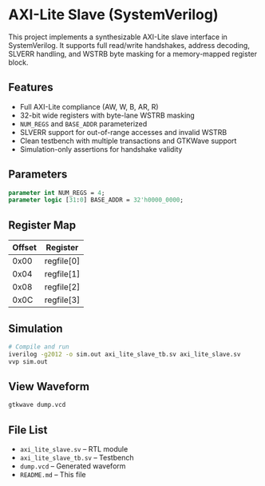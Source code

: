 # AXI-Lite Slave (SystemVerilog)

This project implements a synthesizable AXI-Lite slave interface in SystemVerilog. It supports full read/write handshakes, address decoding, SLVERR handling, and WSTRB byte masking for a memory-mapped register block.

## Features

- Full AXI-Lite compliance (AW, W, B, AR, R)
- 32-bit wide registers with byte-lane WSTRB masking
- `NUM_REGS` and `BASE_ADDR` parameterized
- SLVERR support for out-of-range accesses and invalid WSTRB
- Clean testbench with multiple transactions and GTKWave support
- Simulation-only assertions for handshake validity

## Parameters

```systemverilog
parameter int NUM_REGS = 4;
parameter logic [31:0] BASE_ADDR = 32'h0000_0000;
```

## Register Map

| Offset | Register      |
|--------|---------------|
| 0x00   | regfile[0]    |
| 0x04   | regfile[1]    |
| 0x08   | regfile[2]    |
| 0x0C   | regfile[3]    |

## Simulation

```bash
# Compile and run
iverilog -g2012 -o sim.out axi_lite_slave_tb.sv axi_lite_slave.sv
vvp sim.out
```

## View Waveform

```bash
gtkwave dump.vcd
```

## File List

- `axi_lite_slave.sv` – RTL module
- `axi_lite_slave_tb.sv` – Testbench
- `dump.vcd` – Generated waveform
- `README.md` – This file

